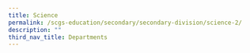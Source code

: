 ```yaml
---
title: Science
permalink: /scgs-education/secondary/secondary-division/science-2/
description: ""
third_nav_title: Departments
---
```

